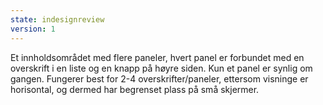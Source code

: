 ```yaml
---
state: indesignreview
version: 1
---
```

Et innholdsområdet med flere paneler, hvert panel er forbundet med en overskrift i en liste og en knapp på høyre siden. Kun et panel er synlig om gangen. Fungerer best for 2-4 overskrifter/paneler, ettersom visninge er horisontal, og dermed har begrenset plass på små skjermer.
